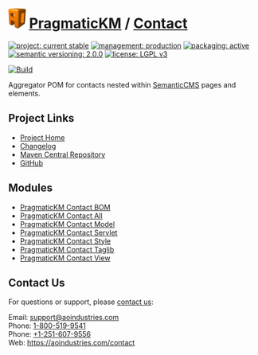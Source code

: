 # [<img src="ao-logo.png" alt="AO Logo" width="35" height="40">](https://github.com/aoindustries) [PragmaticKM](https://github.com/aoindustries/pragmatickm) / [Contact](https://github.com/aoindustries/pragmatickm-contact)

[![project: current stable](https://pragmatickm.com/ao-badges/project-current-stable.svg)](https://aoindustries.com/life-cycle#project-current-stable)
[![management: production](https://pragmatickm.com/ao-badges/management-production.svg)](https://aoindustries.com/life-cycle#management-production)
[![packaging: active](https://pragmatickm.com/ao-badges/packaging-active.svg)](https://aoindustries.com/life-cycle#packaging-active)  
[![semantic versioning: 2.0.0](https://pragmatickm.com/ao-badges/semver-2.0.0.svg)](http://semver.org/spec/v2.0.0.html)
[![license: LGPL v3](https://pragmatickm.com/ao-badges/license-lgpl-3.0.svg)](https://www.gnu.org/licenses/lgpl-3.0)

[![Build](https://github.com/aoindustries/pragmatickm-contact/workflows/Build/badge.svg?branch=1.x)](https://github.com/aoindustries/pragmatickm-contact/actions?query=workflow%3ABuild)

Aggregator POM for contacts nested within [SemanticCMS](https://github.com/aoindustries/semanticcms) pages and elements.

## Project Links
* [Project Home](https://pragmatickm.com/contact/)
* [Changelog](https://pragmatickm.com/contact/changelog)
* [Maven Central Repository](https://search.maven.org/artifact/com.pragmatickm/pragmatickm-contact)
* [GitHub](https://github.com/aoindustries/pragmatickm-contact)

## Modules
* [PragmaticKM Contact BOM](https://github.com/aoindustries/pragmatickm-contact-bom)
* [PragmaticKM Contact All](https://github.com/aoindustries/pragmatickm-contact-all)
* [PragmaticKM Contact Model](https://github.com/aoindustries/pragmatickm-contact-model)
* [PragmaticKM Contact Servlet](https://github.com/aoindustries/pragmatickm-contact-servlet)
* [PragmaticKM Contact Style](https://github.com/aoindustries/pragmatickm-contact-style)
* [PragmaticKM Contact Taglib](https://github.com/aoindustries/pragmatickm-contact-taglib)
* [PragmaticKM Contact View](https://github.com/aoindustries/pragmatickm-contact-view)

## Contact Us
For questions or support, please [contact us](https://aoindustries.com/contact):

Email: [support@aoindustries.com](mailto:support@aoindustries.com)  
Phone: [1-800-519-9541](tel:1-800-519-9541)  
Phone: [+1-251-607-9556](tel:+1-251-607-9556)  
Web: https://aoindustries.com/contact
